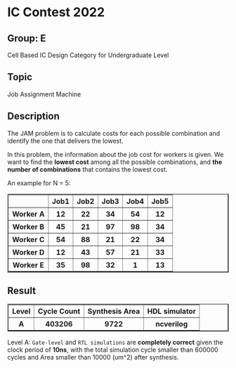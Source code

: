 # IC Contest 2022
## Group: E
Cell Based IC Design Category for Undergraduate Level

## Topic
Job Assignment Machine

## Description
The JAM problem is to calculate costs for each possible
combination and identify the one that delivers the lowest.

In this problem, the information about the job
cost for workers is given. We want to find the **lowest cost** among all the possible combinations, and **the number of combinations** that contains the lowest cost.

An example for N = 5:
<table border=2 class="dataframe">
    <tbody>
        <tr>
            <th></th>
            <th>Job1</th>
            <th>Job2</th>
            <th>Job3</th>
            <th>Job4</th>
            <th>Job5</th>
        </tr>
        <tr>
            <th>Worker A</th>
            <th>12</th>
            <th>22</th>
            <th>34</th>
            <th>54</th>
            <th>12</th>
        </tr>
        <tr>
            <th>Worker B</th>
            <th>45</th>
            <th>21</th>
            <th>97</th>
            <th>98</th>
            <th>34</th>
        </tr>
        <tr>
            <th>Worker C</th>
            <th>54</th>
            <th>88</th>
            <th>21</th>
            <th>22</th>
            <th>34</th>
        </tr>
        <tr>
            <th>Worker D</th>
            <th>12</th>
            <th>43</th>
            <th>57</th>
            <th>21</th>
            <th>33</th>
        </tr>
        <tr>
            <th>Worker E</th>
            <th>35</th>
            <th>98</th>
            <th>32</th>
            <th>1</th>
            <th>13</th>
        </tr>
    </tbody>
</table>

## Result
<table border=2 class="dataframe">
    <thead>
        <tr>
            <th>Level</th>
            <th>Cycle Count</th>
            <th>Synthesis Area</th>
            <th>HDL simulator</th>
        </tr>
    </thead>
    <tbody>
        <tr>
            <th>A</th>
            <th>403206</th>
            <th>9722</th>
            <th>ncverilog</th>
        </tr>
    </tbody>
</table>

Level A: `Gate-level` and `RTL simulations` are **completely correct** given the clock period of **10ns**, with the total simulation cycle smaller than 600000 cycles and Area smaller than 10000 (um^2) after synthesis.